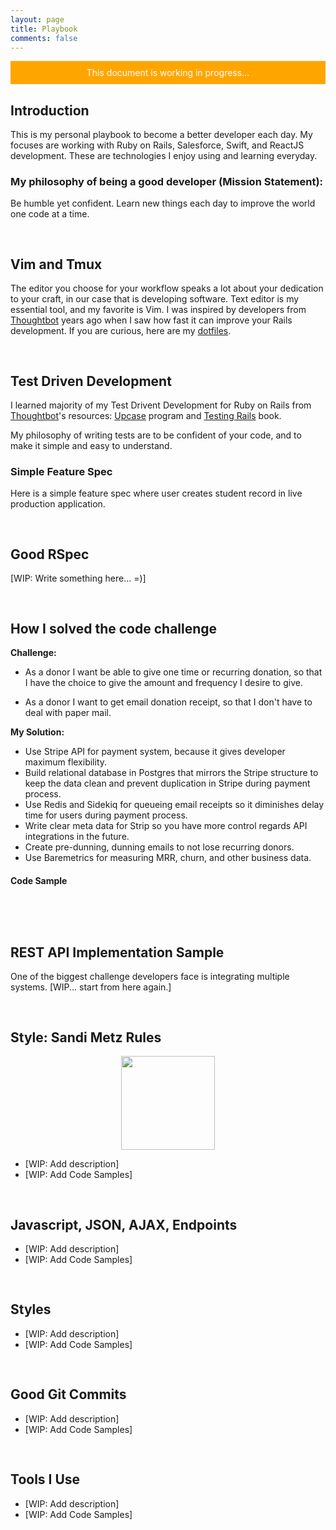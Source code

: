 ```yaml
---
layout: page
title: Playbook
comments: false
---
```


<div style="padding: 10px 20px; background-color: orange; color: white;
text-align: center">This document is working in progress...</div>

<h2>Introduction</h2>

This is my personal playbook to become a better developer each day.  My focuses are working with Ruby on Rails, Salesforce, Swift, and ReactJS development.  These are technologies I enjoy using and learning everyday.

### My philosophy of being a good developer (Mission Statement):
Be humble yet confident. Learn new things each day to improve the world one code
at a time.

<h2 id="vim-and-tmux" style="padding-top: 30px;">Vim and Tmux</h2>

The editor you choose for your workflow speaks a lot about your dedication to
your craft, in our case that is developing software.  Text editor is my
essential tool, and my favorite is Vim.  I was inspired by developers from
<a href="https://thoughtbot.com/" target="_blank">Thoughtbot</a> years ago when I saw how fast it can improve your Rails development.
If you are curious, here are my <a href="https://github.com/antwonlee/dotfiles" target="_blank">dotfiles</a>.


<h2 id="test-driven-development" style="padding-top: 30px;">Test Driven Development</h2>

I learned majority of my Test Drivent Development for Ruby on Rails from <a href="https://thoughtbot.com" target="_blank">Thoughtbot</a>'s resources: <a href="https://upcase.com" target="_blank">Upcase</a> program and <a href="https://gumroad.com/l/testing-rails?utm_source=giant-robots&utm_medium=blog&utm_campaign=announcement" target="_blank">Testing Rails</a> book.

My philosophy of writing tests are to be confident of your code, and to make it simple and easy to understand.


### Simple Feature Spec

Here is a simple feature spec where user creates student record in live
production application.

<script src="https://gist.github.com/antwonlee/48bbd182b617984bcf6a0e38e56312de.js"></script>

<h2 id="good-rspec" style="padding-top: 30px;">Good RSpec</h2>

[WIP: Write something here...  =)]

<script src="https://gist.github.com/antwonlee/ba28c43be278e28ff31cd26c787d169c.js"></script>

<h2 id="how-i-solved-the-code-challenge" style="padding-top: 30px;">How I solved the code challenge</h2>


**Challenge:** 

+ As a donor I want be able to give one time or recurring donation, so that I
  have the choice to give the amount and frequency I desire to give.

+ As a donor I want to get email donation receipt, so that I don't have to deal
  with paper mail.

**My Solution:** 

+ Use Stripe API for payment system, because it gives developer maximum flexibility.
+ Build relational database in Postgres that mirrors the Stripe structure to
  keep the data clean and prevent duplication in Stripe during payment process.
+ Use Redis and Sidekiq for queueing email receipts so it diminishes delay time
  for users during payment process.
+ Write clear meta data for Strip so you have more control regards API integrations in the future.
+ Create pre-dunning, dunning emails to not lose recurring donors.
+ Use Baremetrics for measuring MRR, churn, and other business data.

<h4 style="padding-bottom: 35px;">Code Sample</h4>

<script src="https://gist.github.com/antwonlee/db50b861b47919c2d18478cdb4d599db.js"></script>

<h2 id="rest-api-implementation-sample" style="padding-top: 30px;">REST API Implementation Sample</h2>

One of the biggest challenge developers face is integrating multiple systems. [WIP... start from here again.]

<script src="https://gist.github.com/antwonlee/7a66a0ddc415bf25a7517bd3aacbf9db.js"></script>

<h2 id="javascript-json-ajax-endpoints" style="padding-top: 30px;">Style: Sandi Metz Rules</h2>

<div style="width: auto; margin: 0 auto; text-align:center;">
  <img src="https://hectorperezarenas.files.wordpress.com/2015/10/poodr.jpg" style="width: 150px;">
</div>

+ [WIP: Add description]
+ [WIP: Add Code Samples]

<h2 id="javascript-json-ajax-endpoints" style="padding-top: 30px;">Javascript,
JSON, AJAX, Endpoints</h2>

+ [WIP: Add description]
+ [WIP: Add Code Samples]

<h2 id="design" style="padding-top: 30px;">Styles</h2>

+ [WIP: Add description]
+ [WIP: Add Code Samples]

<h2 id="good-git-commits" style="padding-top: 30px;">Good Git Commits</h2>

+ [WIP: Add description]
+ [WIP: Add Code Samples]

<h2 id="tools-i-use" style="padding-top: 30px;">Tools I Use</h2>

+ [WIP: Add description]
+ [WIP: Add Code Samples]
